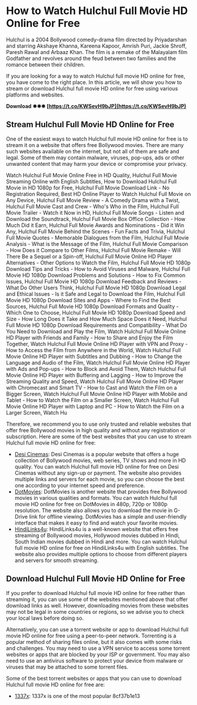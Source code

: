 
 
# How to Watch Hulchul Full Movie HD Online for Free
  
Hulchul is a 2004 Bollywood comedy-drama film directed by Priyadarshan and starring Akshaye Khanna, Kareena Kapoor, Amrish Puri, Jackie Shroff, Paresh Rawal and Arbaaz Khan. The film is a remake of the Malayalam film Godfather and revolves around the feud between two families and the romance between their children.
  
If you are looking for a way to watch Hulchul full movie HD online for free, you have come to the right place. In this article, we will show you how to stream or download Hulchul full movie HD online for free using various platforms and websites.
 
**Download ✸✸✸ [https://t.co/KWSevH9bJP](https://t.co/KWSevH9bJP)**


  
## Stream Hulchul Full Movie HD Online for Free
  
One of the easiest ways to watch Hulchul full movie HD online for free is to stream it on a website that offers free Bollywood movies. There are many such websites available on the internet, but not all of them are safe and legal. Some of them may contain malware, viruses, pop-ups, ads or other unwanted content that may harm your device or compromise your privacy.
 
Watch Hulchul Full Movie Online Free in HD Quality,  Hulchul Full Movie Streaming Online with English Subtitles,  How to Download Hulchul Full Movie in HD 1080p for Free,  Hulchul Full Movie Download Link - No Registration Required,  Best HD Online Player to Watch Hulchul Full Movie on Any Device,  Hulchul Full Movie Review - A Comedy Drama with a Twist,  Hulchul Full Movie Cast and Crew - Who's Who in the Film,  Hulchul Full Movie Trailer - Watch it Now in HD,  Hulchul Full Movie Songs - Listen and Download the Soundtrack,  Hulchul Full Movie Box Office Collection - How Much Did it Earn,  Hulchul Full Movie Awards and Nominations - Did it Win Any,  Hulchul Full Movie Behind the Scenes - Fun Facts and Trivia,  Hulchul Full Movie Quotes - Memorable Dialogues from the Film,  Hulchul Full Movie Analysis - What is the Message of the Film,  Hulchul Full Movie Comparison - How Does it Compare to Other Films,  Hulchul Full Movie Remake - Will There Be a Sequel or a Spin-off,  Hulchul Full Movie Online HD Player Alternatives - Other Options to Watch the Film,  Hulchul Full Movie HD 1080p Download Tips and Tricks - How to Avoid Viruses and Malware,  Hulchul Full Movie HD 1080p Download Problems and Solutions - How to Fix Common Issues,  Hulchul Full Movie HD 1080p Download Feedback and Reviews - What Do Other Users Think,  Hulchul Full Movie HD 1080p Download Legal and Ethical Issues - Is it Safe and Legal to Download the Film,  Hulchul Full Movie HD 1080p Download Sites and Apps - Where to Find the Best Sources,  Hulchul Full Movie HD 1080p Download Formats and Quality - Which One to Choose,  Hulchul Full Movie HD 1080p Download Speed and Size - How Long Does it Take and How Much Space Does it Need,  Hulchul Full Movie HD 1080p Download Requirements and Compatibility - What Do You Need to Download and Play the Film,  Watch Hulchul Full Movie Online HD Player with Friends and Family - How to Share and Enjoy the Film Together,  Watch Hulchul Full Movie Online HD Player with VPN and Proxy - How to Access the Film from Anywhere in the World,  Watch Hulchul Full Movie Online HD Player with Subtitles and Dubbing - How to Change the Language and Audio of the Film,  Watch Hulchul Full Movie Online HD Player with Ads and Pop-ups - How to Block and Avoid Them,  Watch Hulchul Full Movie Online HD Player with Buffering and Lagging - How to Improve the Streaming Quality and Speed,  Watch Hulchul Full Movie Online HD Player with Chromecast and Smart TV - How to Cast and Watch the Film on a Bigger Screen,  Watch Hulchul Full Movie Online HD Player with Mobile and Tablet - How to Watch the Film on a Smaller Screen,  Watch Hulchul Full Movie Online HD Player with Laptop and PC - How to Watch the Film on a Larger Screen,  Watch Hu
  
Therefore, we recommend you to use only trusted and reliable websites that offer free Bollywood movies in high quality and without any registration or subscription. Here are some of the best websites that you can use to stream Hulchul full movie HD online for free:
  
- [Desi Cinemas](https://desicinemas.tv/movies/hulchul/): Desi Cinemas is a popular website that offers a huge collection of Bollywood movies, web series, TV shows and more in HD quality. You can watch Hulchul full movie HD online for free on Desi Cinemas without any sign-up or payment. The website also provides multiple links and servers for each movie, so you can choose the best one according to your internet speed and preference.
- [DotMovies](https://www.dotmovies.tv/hulchul-2004-hindi-full-movie-480p-720p-1080p/): DotMovies is another website that provides free Bollywood movies in various qualities and formats. You can watch Hulchul full movie HD online for free on DotMovies in 480p, 720p or 1080p resolution. The website also allows you to download the movie in G-Drive link for offline viewing. DotMovies has a simple and user-friendly interface that makes it easy to find and watch your favorite movies.
- [HindiLinks4u](https://www.hindilinks4u.to/2004/11/hulchul-2004.html): HindiLinks4u is a well-known website that offers free streaming of Bollywood movies, Hollywood movies dubbed in Hindi, South Indian movies dubbed in Hindi and more. You can watch Hulchul full movie HD online for free on HindiLinks4u with English subtitles. The website also provides multiple options to choose from different players and servers for smooth streaming.

## Download Hulchul Full Movie HD Online for Free
  
If you prefer to download Hulchul full movie HD online for free rather than streaming it, you can use some of the websites mentioned above that offer download links as well. However, downloading movies from these websites may not be legal in some countries or regions, so we advise you to check your local laws before doing so.
  
Alternatively, you can use a torrent website or app to download Hulchul full movie HD online for free using a peer-to-peer network. Torrenting is a popular method of sharing files online, but it also comes with some risks and challenges. You may need to use a VPN service to access some torrent websites or apps that are blocked by your ISP or government. You may also need to use an antivirus software to protect your device from malware or viruses that may be attached to some torrent files.
  
Some of the best torrent websites or apps that you can use to download Hulchul full movie HD online for free are:

- [1337x](https://1337x.to/movie/10570/Hulchul-2004/): 1337x is one of the most popular 8cf37b1e13


